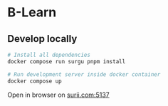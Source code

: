 # B-Learn

## Develop locally

```bash
# Install all dependencies
docker compose run surgu pnpm install

# Run development server inside docker container
docker compose up
```

Open in browser on [surii.com:5137](surii.com:5137)
